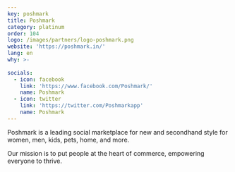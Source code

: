 ```yaml
---
key: poshmark
title: Poshmark
category: platinum
order: 104
logo: /images/partners/logo-poshmark.png
website: 'https://poshmark.in/'
lang: en
why: >-
    
socials:
  - icon: facebook
    link: 'https://www.facebook.com/Poshmark/'
    name: Poshmark
  - icon: twitter
    link: 'https://twitter.com/Poshmarkapp'
    name: Poshmark
---
```

Poshmark is a leading social marketplace for new and secondhand style for women, men, kids, pets, home, and more.

Our mission is to put people at the heart of commerce, empowering everyone to thrive.